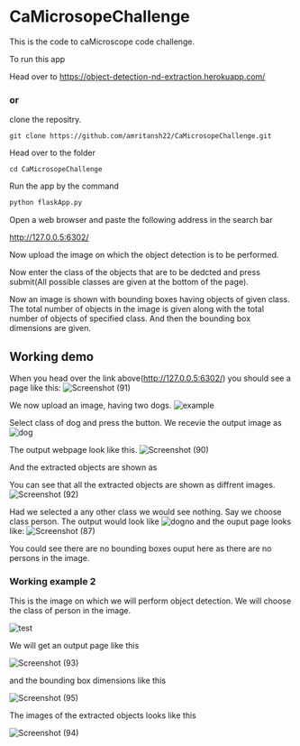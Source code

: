 # CaMicrosopeChallenge

This is the code to caMicroscope code challenge.

To run this app 

Head over to https://object-detection-nd-extraction.herokuapp.com/

### or

clone the repositry.



```
git clone https://github.com/amritansh22/CaMicrosopeChallenge.git
```
Head over to the folder
```
cd CaMicrosopeChallenge
```
Run the app by the command
``` python
python flaskApp.py
```
Open a web browser and paste the following address in the search bar  

http://127.0.0.5:6302/

Now upload the image on which the object detection is to be performed.

Now enter the class of the objects that are to be dedcted and press submit(All possible classes are given at the bottom of the page).

Now an image is shown with bounding boxes having objects of given class.
The total number of objects in the image is given along with the total number of objects of specified class.
And then the bounding box dimensions are given.


## Working demo
When you head over the link above(http://127.0.0.5:6302/) you should see a page like this:
![Screenshot (91)](https://user-images.githubusercontent.com/29978031/76889456-9fec9600-68ab-11ea-8935-60eabfc6bea6.png)

We now upload an image, having two dogs.
![example](https://user-images.githubusercontent.com/29978031/76889680-070a4a80-68ac-11ea-97c3-d7fe855acb91.jpg)

Select class of dog and press the button.
We recevie the output image as
![dog](https://user-images.githubusercontent.com/29978031/76889730-2608dc80-68ac-11ea-8497-5814f60003ce.jpg)

The output webpage look like this.
![Screenshot (90)](https://user-images.githubusercontent.com/29978031/76889845-56507b00-68ac-11ea-82de-4882f9ea8d4f.png)

And the extracted objects are shown as

You can see that all the extracted objects are shown as diffrent images.
![Screenshot (92)](https://user-images.githubusercontent.com/29978031/76990027-4e0c4480-696d-11ea-940c-e1c79188159e.png)


Had we selected a any other class we would see nothing.
Say we choose class person.
The output would look like
![dogno](https://user-images.githubusercontent.com/29978031/76889976-8566ec80-68ac-11ea-9d38-a538474d4bd6.jpg)
and the ouput page looks like:
![Screenshot (87)](https://user-images.githubusercontent.com/29978031/76890048-a596ab80-68ac-11ea-943f-372b13b13165.png)

You could see there are no bounding boxes ouput here as there are no persons in the image.



### Working example 2

This is the image on which we will perform object detection. We will choose the class of person in the image.

![test](https://user-images.githubusercontent.com/29978031/76990431-f3bfb380-696d-11ea-8ae8-86da10c4ad6c.jpg)

We will get an output page like this 

![Screenshot (93)](https://user-images.githubusercontent.com/29978031/76990678-5ca72b80-696e-11ea-8b93-2d5b3410251d.png)

and the bounding box dimensions like this

![Screenshot (95)](https://user-images.githubusercontent.com/29978031/76990776-87917f80-696e-11ea-8287-ecb558a7a1ae.png)

The images of the extracted objects looks like this

![Screenshot (94)](https://user-images.githubusercontent.com/29978031/76990898-b3ad0080-696e-11ea-904d-df2e83a513f4.png)


